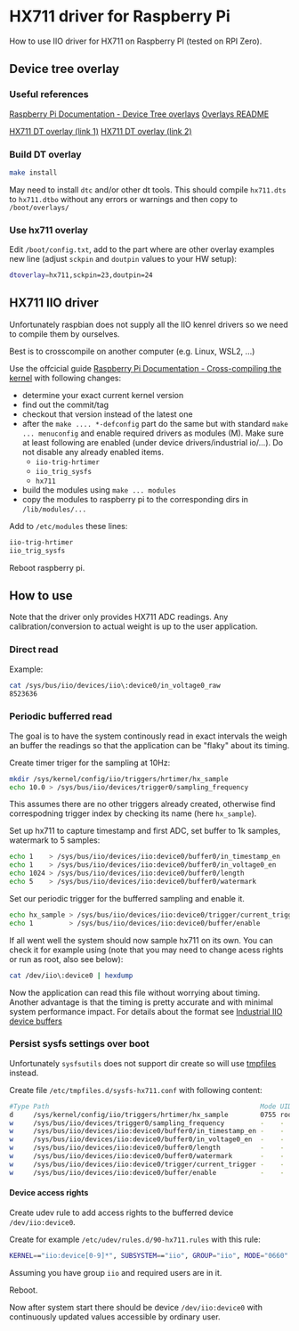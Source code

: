 # HX711 driver for Raspberry Pi

How to use IIO driver for HX711 on Raspberry PI (tested on RPI Zero).

## Device tree overlay

### Useful references

[Raspberry Pi Documentation - Device Tree overlays](https://www.raspberrypi.com/documentation/computers/configuration.html#device-tree-overlays)
[Overlays README](https://github.com/raspberrypi/firmware/blob/master/boot/overlays/README)

[HX711 DT overlay (link 1)](https://gist.github.com/adrianlzt/6e927eb83b405f09d89624150e1d4d35)
[HX711 DT overlay (link 2)](https://raspberrypi.stackexchange.com/questions/103984/trouble-adding-a-gpio-device-to-the-device-tree/109715#109715)


### Build DT overlay

```bash
make install
```

May need to install `dtc` and/or other dt tools.
This should compile `hx711.dts` to `hx711.dtbo` without any errors or warnings
and then copy to `/boot/overlays/`

### Use hx711 overlay

Edit `/boot/config.txt`, add to the part where are other overlay examples new line (adjust `sckpin` and `doutpin` values to your HW setup):

```bash
dtoverlay=hx711,sckpin=23,doutpin=24
```

## HX711 IIO driver

Unfortunately raspbian does not supply all the IIO kenrel drivers so we need to compile them by ourselves.

Best is to crosscompile on another computer (e.g. Linux, WSL2, ...) 

Use the offcicial guide [Raspberry Pi Documentation - Cross-compiling the kernel](https://www.raspberrypi.com/documentation/computers/linux_kernel.html#cross-compiling-the-kernel) with following changes:

- determine your exact current kernel version
- find out the commit/tag
- checkout that version instead of the latest one
- after the `make .... *-defconfig` part do the same but with standard `make ... menuconfig` and enable required drivers as modules (M). Make sure at least following are enabled (under device drivers/industrial io/...). Do not disable any already enabled items.
  - `iio-trig-hrtimer`
  - `iio_trig_sysfs`
  - `hx711`
- build the modules using `make ... modules`
- copy the modules to raspberry pi to the corresponding dirs in `/lib/modules/...`

Add to `/etc/modules` these lines:
```bash
iio-trig-hrtimer
iio_trig_sysfs
```

Reboot raspberry pi.

## How to use

Note that the driver only provides HX711 ADC readings. Any calibration/conversion to actual weight is up to the user application.

### Direct read

Example:
```bash
cat /sys/bus/iio/devices/iio\:device0/in_voltage0_raw
8523636
```

### Periodic bufferred read

The goal is to have the system continously read in exact intervals the weigh an buffer the readings so that the application can be "flaky" about its timing.

Create timer triger for the sampling at 10Hz:
```bash
mkdir /sys/kernel/config/iio/triggers/hrtimer/hx_sample
echo 10.0 > /sys/bus/iio/devices/trigger0/sampling_frequency
```
This assumes there are no other triggers already created, otherwise find correspodning trigger index by checking its name (here `hx_sample`).

Set up hx711 to capture timestamp and first ADC, set buffer to 1k samples, watermark to 5 samples:
```bash
echo 1    > /sys/bus/iio/devices/iio:device0/buffer0/in_timestamp_en
echo 1    > /sys/bus/iio/devices/iio:device0/buffer0/in_voltage0_en
echo 1024 > /sys/bus/iio/devices/iio:device0/buffer0/length
echo 5    > /sys/bus/iio/devices/iio:device0/buffer0/watermark
```

Set our periodic trigger for the bufferred sampling and enable it.
```bash
echo hx_sample > /sys/bus/iio/devices/iio:device0/trigger/current_trigger
echo 1         > /sys/bus/iio/devices/iio:device0/buffer/enable
```

If all went well the system should now sample hx711 on its own. You can check it for example using (note that you may need to change acess rights or run as root, also see below):
```bash
cat /dev/iio\:device0 | hexdump
```

Now the application can read this file without worrying about timing.
Another advantage is that the timing is pretty accurate and with minimal system performance impact.
For details about the format see [Industrial IIO device buffers](https://dri.freedesktop.org/docs/drm/iio/iio_devbuf.html)

### Persist sysfs settings over boot

Unfortunately `sysfsutils` does not support dir create so will use [tmpfiles](https://manpages.ubuntu.com/manpages/bionic/man5/tmpfiles.d.5.html) instead.

Create file `/etc/tmpfiles.d/sysfs-hx711.conf` with following content:
```bash
#Type Path                                                     Mode UID  GID  Age Argument
d     /sys/kernel/config/iio/triggers/hrtimer/hx_sample        0755 root root
w     /sys/bus/iio/devices/trigger0/sampling_frequency         -    -    -    -   10.0
w     /sys/bus/iio/devices/iio:device0/buffer0/in_timestamp_en -    -    -    -   1
w     /sys/bus/iio/devices/iio:device0/buffer0/in_voltage0_en  -    -    -    -   1
w     /sys/bus/iio/devices/iio:device0/buffer0/length          -    -    -    -   1024
w     /sys/bus/iio/devices/iio:device0/buffer0/watermark       -    -    -    -   5
w     /sys/bus/iio/devices/iio:device0/trigger/current_trigger -    -    -    -   hx_sample
w     /sys/bus/iio/devices/iio:device0/buffer/enable           -    -    -    -   1
```

#### Device access rights

Create udev rule to add access rights to the bufferred device `/dev/iio:device0`.

Create for example `/etc/udev/rules.d/90-hx711.rules` with this rule:
```bash
KERNEL=="iio:device[0-9]*", SUBSYSTEM=="iio", GROUP="iio", MODE="0660"
```

Assuming you have group `iio` and required users are in it.

Reboot.

Now after system start there should be device `/dev/iio:device0` with continuously updated values accessible by ordinary user.
